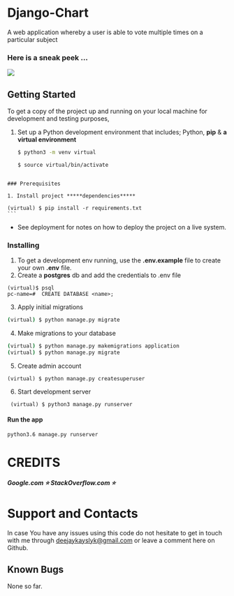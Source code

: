 # Django-Chart

A web application whereby a user is able to vote multiple times on a particular subject


### Here is a sneak peek ...

![](images/image1.png)


## Getting Started

To get a copy of the project up and running on your local machine for development and testing purposes, 
1. Set up a Python development environment that includes; Python, **pip** & **a virtual environment** 
   ```bash
   $ python3 -m venv virtual

   $ source virtual/bin/activate

   ```
```

### Prerequisites

1. Install project *****dependencies*****
   ```
    (virtual) $ pip install -r requirements.txt
    ```
* See deployment for notes on how to deploy the project on a live system.


### Installing

1.  To get a development env running, use the **.env.example** file to create your own **.env** file.
2.  Create a **postgres** db and add the credentials to .env file
```
(virtual)$ psql
pc-name=#  CREATE DATABASE <name>;
```
3.  Apply initial migrations
```sh 
(virtual) $ python manage.py migrate 
```
4. Make migrations to your database
```sh
(virtual) $ python manage.py makemigrations application
(virtual) $ python manage.py migrate
```
5. Create admin account
```
(virtual) $ python manage.py createsuperuser
```
6.  Start development server
```
 (virtual) $ python3 manage.py runserver
 ```


#### Run the app
```bash
python3.6 manage.py runserver
```

# CREDITS
##### Google.com ⭐️ StackOverflow.com ⭐️

# Support and Contacts
In case You have any issues using this code do not hesitate to get in touch with me through deejaykayslyk@gmail.com or leave a comment here on Github.

## Known Bugs
None so far.
